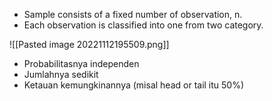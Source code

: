 - Sample consists of a fixed number of observation, n.
- Each observation is classified into one from two category.

![[Pasted image 20221112195509.png]]


- Probabilitasnya independen
- Jumlahnya sedikit
- Ketauan kemungkinannya (misal head or tail itu 50%)
